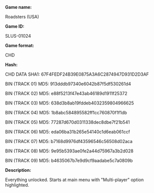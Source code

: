 **Game name:**

Roadsters (USA)

**Game ID:**

SLUS-01024

**Game format:**

CHD

**Hash:**

CHD DATA SHA1: 67F4FEDF24B39E0875A3A6C2874947D931D2D3AF

BIN (TRACK 01) MD5: 913dddb97340e6042b87f5df530261d4

BIN (TRACK 02) MD5: e88f5213f47e43ab46189d1911f25372

BIN (TRACK 03) MD5: 638d3b8ab19fddeb4032359804966625

BIN (TRACK 04) MD5: 1b8abc584895582ff1cc760870f1f1db

BIN (TRACK 05) MD5: 77287d670d0311338dec8dbe7f21b541

BIN (TRACK 06) MD5: eda06ba31b265e54140c1d6eab061ccf

BIN (TRACK 07) MD5: b7168d9976df43596546c56508d02aca

BIN (TRACK 08) MD5: 9e95b5393ae0fe2a44d75967a3b2d028

BIN (TRACK 09) MD5: b4635067b7e9d9cf9aadabe5c7a0809b

**Description:**

Everything unlocked. Starts at main menu with "Multi-player" option highlighted.